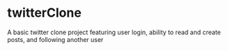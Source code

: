 # twitterClone
A basic twitter clone project featuring user login, ability to read and create posts, and following another user

